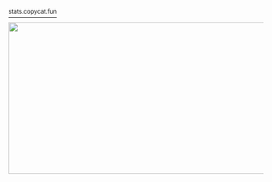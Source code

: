 [<sup>stats.copycat.fun</sup>](https://stats.copycat.fun)

<img src="https://stats.copycat.fun/barchart.svg?w=700&h=300" height="300" width="700">
